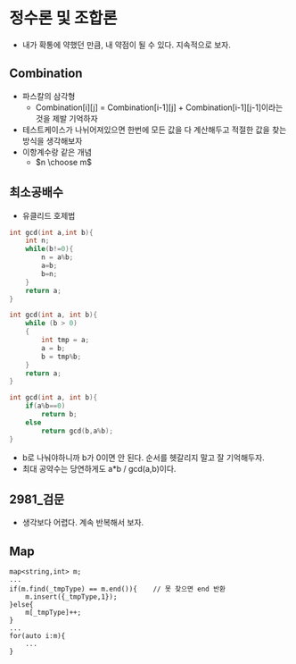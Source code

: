 # 정수론 및 조합론
- 내가 확통에 약했던 만큼, 내 약점이 될 수 있다. 지속적으로 보자.

## Combination
- 파스칼의 삼각형
    - Combination[i][j] = Combination[i-1][j] + Combination[i-1][j-1]이라는 것을 제발 기억하자
- 테스트케이스가 나뉘어져있으면 한번에 모든 값을 다 계산해두고 적절한 값을 찾는 방식을 생각해보자
- 이항계수랑 같은 개념
    - $n \choose m$

## 최소공배수
- 유클리드 호제법
``` C++
int gcd(int a,int b){
    int n;
    while(b!=0){
        n = a%b;
        a=b;
        b=n;
    }
    return a;
}
```
``` C++
int gcd(int a, int b){
    while (b > 0)
    {
        int tmp = a;
        a = b;
        b = tmp%b;
    }
    return a;
}
```
``` C++
int gcd(int a, int b){
    if(a%b==0)
        return b;
    else
        return gcd(b,a%b);
}
```
- b로 나눠야하니까 b가 0이면 안 된다. 순서를 헷갈리지 말고 잘 기억해두자.
- 최대 공약수는 당연하게도 a*b / gcd(a,b)이다.

## 2981_검문
- 생각보다 어렵다. 계속 반복해서 보자.

## Map
```
map<string,int> m;
...
if(m.find(_tmpType) == m.end()){    // 못 찾으면 end 반환
    m.insert({_tmpType,1});
}else{
    m[_tmpType]++;
}
...
for(auto i:m){
    ...
}
```
